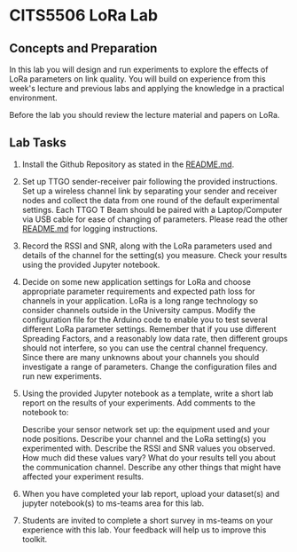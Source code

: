 # CITS5506 LoRa Lab

## Concepts and Preparation
In this lab you will design and run experiments to explore the effects of LoRa parameters on link quality. You will build on experience from this week's lecture and previous labs and applying the knowledge in a practical environment.

Before the lab you should review the lecture material and papers on LoRa.

## Lab Tasks
1. Install the Github Repository as stated in the [README.md](/README.md).

2. Set up TTGO sender-receiver pair following the provided instructions. Set up a wireless channel link by separating your sender and receiver nodes and collect the data from one round of the default experimental settings.  Each TTGO T Beam should be paired with a Laptop/Computer via USB cable for ease of changing of parameters. Please read the other [README.md](/Lab_Tasks/README.md) for logging instructions.

3. Record the RSSI and SNR, along with the LoRa parameters used and details of the channel for the setting(s) you measure.  Check your results using the provided Jupyter notebook.

4. Decide on some new application settings for LoRa and choose appropriate parameter requirements and expected path loss for channels in your application. LoRa is a long range technology so consider channels outside in the University campus.  Modify the configuration file for the Arduino code to enable you to test several different LoRa parameter settings. Remember that if you use different Spreading Factors, and a reasonably low data rate, then different groups should not interfere, so you can use the central channel frequency.  Since there are many unknowns about your channels you should investigate a range of parameters. Change the configuration files and run new experiments.  

5. Using the provided Jupyter notebook as a template, write a short lab report on the results of your experiments.  Add comments to the notebook to:

    Describe your sensor network set up: the equipment used and your node positions.
    Describe your channel and the LoRa setting(s) you experimented with.
    Describe the RSSI and SNR values you observed. How much did these values vary? What do your results tell you about the communication channel.
    Describe any other things that might have affected your experiment results.
    
6. When you have completed your lab report, upload your dataset(s) and jupyter notebook(s) to ms-teams area for this lab.  

7. Students are invited to complete a short survey in ms-teams on your experience with this lab.  Your feedback will help us to improve this toolkit.
